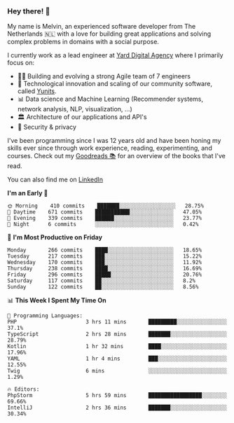 ### Hey there! 👋

My name is Melvin, an experienced software developer from The Netherlands 🇳🇱 with a love for building great applications and solving complex problems in domains with a social purpose. 

I currently work as a lead engineer at [Yard Digital Agency](https://github.com/yardinternet) where I primarily focus on:

* 👏🏼 Building and evolving a strong Agile team of 7 engineers
* 🚀 Technological innovation and scaling of our community software, called [Yunits](https://www.yunits.com/).
* 📊 Data science and Machine Learning (Recommender systems, network analysis, NLP, visualization, ...)
* 🏛 Architecture of our applications and API's
* 🔐 Security & privacy

I've been programming since I was 12 years old and have been honing my skills ever since through work experience, reading, experimenting, and courses.
Check out my [Goodreads 📚](https://goodreads.com/melvinkoopmans) for an overview of the books that I've read. 

You can also find me on [LinkedIn](https://www.linkedin.com/in/melvinkoopmans)

<!--START_SECTION:waka-->
**I'm an Early 🐤** 

```text
🌞 Morning    410 commits    ███████░░░░░░░░░░░░░░░░░░   28.75% 
🌆 Daytime    671 commits    ███████████░░░░░░░░░░░░░░   47.05% 
🌃 Evening    339 commits    ██████░░░░░░░░░░░░░░░░░░░   23.77% 
🌙 Night      6 commits      ░░░░░░░░░░░░░░░░░░░░░░░░░   0.42%

```
📅 **I'm Most Productive on Friday** 

```text
Monday       266 commits    ████░░░░░░░░░░░░░░░░░░░░░   18.65% 
Tuesday      217 commits    ███░░░░░░░░░░░░░░░░░░░░░░   15.22% 
Wednesday    170 commits    ███░░░░░░░░░░░░░░░░░░░░░░   11.92% 
Thursday     238 commits    ████░░░░░░░░░░░░░░░░░░░░░   16.69% 
Friday       296 commits    █████░░░░░░░░░░░░░░░░░░░░   20.76% 
Saturday     117 commits    ██░░░░░░░░░░░░░░░░░░░░░░░   8.2% 
Sunday       122 commits    ██░░░░░░░░░░░░░░░░░░░░░░░   8.56%

```


📊 **This Week I Spent My Time On** 

```text
💬 Programming Languages: 
PHP                      3 hrs 11 mins       █████████░░░░░░░░░░░░░░░░   37.1% 
TypeScript               2 hrs 28 mins       ███████░░░░░░░░░░░░░░░░░░   28.79% 
Kotlin                   1 hr 32 mins        ████░░░░░░░░░░░░░░░░░░░░░   17.96% 
YAML                     1 hr 4 mins         ███░░░░░░░░░░░░░░░░░░░░░░   12.55% 
Twig                     6 mins              ░░░░░░░░░░░░░░░░░░░░░░░░░   1.29%

🔥 Editors: 
PhpStorm                 5 hrs 59 mins       █████████████████░░░░░░░░   69.66% 
IntelliJ                 2 hrs 36 mins       ███████░░░░░░░░░░░░░░░░░░   30.34%

```


<!--END_SECTION:waka-->
